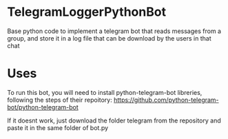 # TelegramLoggerPythonBot
Base python code to implement a telegram bot that reads messages from a group, and store it in a log file that can be download by the users in that chat

# Uses
To run this bot, you will need to install python-telegram-bot libreries, following the steps of their repoitory:
https://github.com/python-telegram-bot/python-telegram-bot

If it doesnt work, just download the folder telegram from the repository and paste it in the same folder of bot.py
